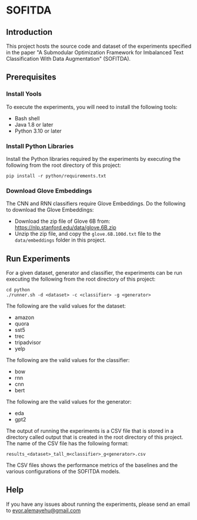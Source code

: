 # SOFITDA

## Introduction

This project hosts the source code and dataset of the experiments specified in the paper "A Submodular Optimization Framework for Imbalanced Text Classification With Data Augmentation" (SOFITDA).

## Prerequisites

### Install Yools

To execute the experiments, you will need to install the following tools:

- Bash shell
- Java 1.8 or later
- Python 3.10 or later

### Install Python Libraries

Install the Python libraries required by the experiments by executing the following from the root directory of this project:

```
pip install -r python/requirements.txt
```

### Download Glove Embeddings

The CNN and RNN classifiers require Glove Embeddings. Do the following to download the Glove Embeddings:

- Download the zip file of Glove 6B from: https://nlp.stanford.edu/data/glove.6B.zip
- Unzip the zip file, and copy the `glove.6B.100d.txt` file to the `data/embeddings` folder in this project.

## Run Experiments

For a given dataset, generator and classifier, the experiments can be run executing the following from the root directory of this project:

```
cd python
./runner.sh -d <dataset> -c <classifier> -g <generator>
```

The following are the valid values for the dataset:
- amazon
- quora
- sst5
- trec
- tripadvisor
- yelp

The following are the valid values for the classifier:
- bow
- rnn
- cnn
- bert

The following are the valid values for the generator:
- eda
- gpt2

The output of running the experiments is a CSV file that is stored in a directory called output
that is created in the root directory of this project. The name of the CSV file has the following
format:

```
results_<dataset>_tall_m<classifier>_g<generator>.csv
```

The CSV files shows the performance metrics of the baselines and the various configurations of the
SOFITDA models.

## Help
If you have any issues about running the experiments, please send an email to eyor.alemayehu@gmail.com



